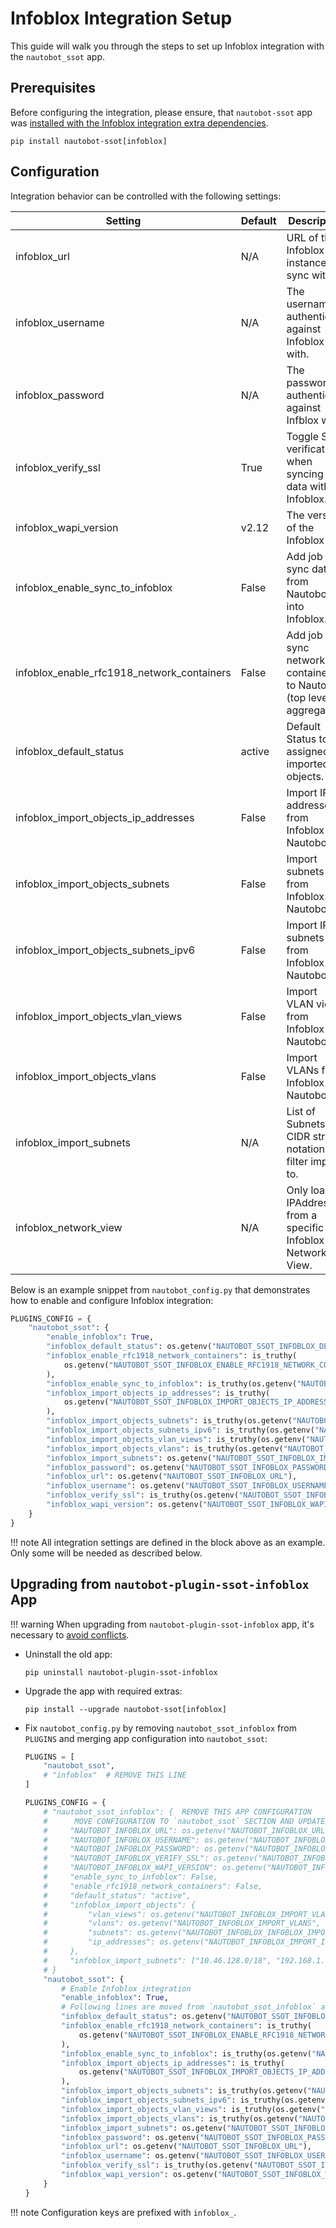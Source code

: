 # Infoblox Integration Setup

This guide will walk you through the steps to set up Infoblox integration with the `nautobot_ssot` app.

## Prerequisites

Before configuring the integration, please ensure, that `nautobot-ssot` app was [installed with the Infoblox integration extra dependencies](../install.md#install-guide).

```shell
pip install nautobot-ssot[infoblox]
```

## Configuration

Integration behavior can be controlled with the following settings:

| Setting                                    | Default | Description                                                            |
| ------------------------------------------ | ------- | ---------------------------------------------------------------------- |
| infoblox_url                               | N/A     | URL of the Infoblox instance to sync with.                             |
| infoblox_username                          | N/A     | The username to authenticate against Infoblox with.                    |
| infoblox_password                          | N/A     | The password to authenticate against Infblox with.                     |
| infoblox_verify_ssl                        | True    | Toggle SSL verification when syncing data with Infoblox.               |
| infoblox_wapi_version                      | v2.12   | The version of the Infoblox API.                                       |
| infoblox_enable_sync_to_infoblox           | False   | Add job to sync data from Nautobot into Infoblox.                      |
| infoblox_enable_rfc1918_network_containers | False   | Add job to sync network containers to Nautobot (top level aggregates). |
| infoblox_default_status                    | active  | Default Status to be assigned to imported objects.                     |
| infoblox_import_objects_ip_addresses       | False   | Import IP addresses from Infoblox to Nautobot.                         |
| infoblox_import_objects_subnets            | False   | Import subnets from Infoblox to Nautobot.                              |
| infoblox_import_objects_subnets_ipv6       | False   | Import IPv6 subnets from Infoblox to Nautobot.                         |
| infoblox_import_objects_vlan_views         | False   | Import VLAN views from Infoblox to Nautobot.                           |
| infoblox_import_objects_vlans              | False   | Import VLANs from Infoblox to Nautobot.                                |
| infoblox_import_subnets                    | N/A     | List of Subnets in CIDR string notation to filter import to.           |
| infoblox_network_view                      | N/A     | Only load IPAddresses from a specific Infoblox Network View.           |

Below is an example snippet from `nautobot_config.py` that demonstrates how to enable and configure Infoblox integration:

```python
PLUGINS_CONFIG = {
    "nautobot_ssot": {
        "enable_infoblox": True,
        "infoblox_default_status": os.getenv("NAUTOBOT_SSOT_INFOBLOX_DEFAULT_STATUS", "active"),
        "infoblox_enable_rfc1918_network_containers": is_truthy(
            os.getenv("NAUTOBOT_SSOT_INFOBLOX_ENABLE_RFC1918_NETWORK_CONTAINERS")
        ),
        "infoblox_enable_sync_to_infoblox": is_truthy(os.getenv("NAUTOBOT_SSOT_INFOBLOX_ENABLE_SYNC_TO_INFOBLOX")),
        "infoblox_import_objects_ip_addresses": is_truthy(
            os.getenv("NAUTOBOT_SSOT_INFOBLOX_IMPORT_OBJECTS_IP_ADDRESSES")
        ),
        "infoblox_import_objects_subnets": is_truthy(os.getenv("NAUTOBOT_SSOT_INFOBLOX_IMPORT_OBJECTS_SUBNETS")),
        "infoblox_import_objects_subnets_ipv6": is_truthy(os.getenv("NAUTOBOT_SSOT_INFOBLOX_IMPORT_OBJECTS_SUBNETS_IPV6")),
        "infoblox_import_objects_vlan_views": is_truthy(os.getenv("NAUTOBOT_SSOT_INFOBLOX_IMPORT_OBJECTS_VLAN_VIEWS")),
        "infoblox_import_objects_vlans": is_truthy(os.getenv("NAUTOBOT_SSOT_INFOBLOX_IMPORT_OBJECTS_VLANS")),
        "infoblox_import_subnets": os.getenv("NAUTOBOT_SSOT_INFOBLOX_IMPORT_SUBNETS", "").split(","),
        "infoblox_password": os.getenv("NAUTOBOT_SSOT_INFOBLOX_PASSWORD"),
        "infoblox_url": os.getenv("NAUTOBOT_SSOT_INFOBLOX_URL"),
        "infoblox_username": os.getenv("NAUTOBOT_SSOT_INFOBLOX_USERNAME"),
        "infoblox_verify_ssl": is_truthy(os.getenv("NAUTOBOT_SSOT_INFOBLOX_VERIFY_SSL", True)),
        "infoblox_wapi_version": os.getenv("NAUTOBOT_SSOT_INFOBLOX_WAPI_VERSION", "v2.12"),
    }
}
```

!!! note
    All integration settings are defined in the block above as an example. Only some will be needed as described below.

## Upgrading from `nautobot-plugin-ssot-infoblox` App

!!! warning
    When upgrading from `nautobot-plugin-ssot-infoblox` app, it's necessary to [avoid conflicts](../upgrade.md#potential-apps-conflicts).

- Uninstall the old app:
    ```shell
    pip uninstall nautobot-plugin-ssot-infoblox
    ```
- Upgrade the app with required extras:
    ```shell
    pip install --upgrade nautobot-ssot[infoblox]
    ```
- Fix `nautobot_config.py` by removing `nautobot_ssot_infoblox` from `PLUGINS` and merging app configuration into `nautobot_ssot`:
    ```python
    PLUGINS = [
        "nautobot_ssot",
        # "infoblox"  # REMOVE THIS LINE
    ]

    PLUGINS_CONFIG = {
        # "nautobot_ssot_infoblox": {  REMOVE THIS APP CONFIGURATION
        #      MOVE CONFIGURATION TO `nautobot_ssot` SECTION AND UPDATE KEYS
        #     "NAUTOBOT_INFOBLOX_URL": os.getenv("NAUTOBOT_INFOBLOX_URL", ""),
        #     "NAUTOBOT_INFOBLOX_USERNAME": os.getenv("NAUTOBOT_INFOBLOX_USERNAME", ""),
        #     "NAUTOBOT_INFOBLOX_PASSWORD": os.getenv("NAUTOBOT_INFOBLOX_PASSWORD", ""),
        #     "NAUTOBOT_INFOBLOX_VERIFY_SSL": os.getenv("NAUTOBOT_INFOBLOX_VERIFY_SSL", "true"),
        #     "NAUTOBOT_INFOBLOX_WAPI_VERSION": os.getenv("NAUTOBOT_INFOBLOX_WAPI_VERSION", "v2.12"),
        #     "enable_sync_to_infoblox": False,
        #     "enable_rfc1918_network_containers": False,
        #     "default_status": "active",
        #     "infoblox_import_objects": {
        #         "vlan_views": os.getenv("NAUTOBOT_INFOBLOX_IMPORT_VLAN_VIEWS", True),
        #         "vlans": os.getenv("NAUTOBOT_INFOBLOX_IMPORT_VLANS", True),
        #         "subnets": os.getenv("NAUTOBOT_INFOBLOX_INFOBLOX_IMPORT_SUBNETS", True),
        #         "ip_addresses": os.getenv("NAUTOBOT_INFOBLOX_IMPORT_IP_ADDRESSES", True),
        #     },
        #     "infoblox_import_subnets": ["10.46.128.0/18", "192.168.1.0/24"],
        # }
        "nautobot_ssot": {
            # Enable Infoblox integration
            "enable_infoblox": True,
            # Following lines are moved from `nautobot_ssot_infoblox` and prefixed with `infoblox_`
            "infoblox_default_status": os.getenv("NAUTOBOT_SSOT_INFOBLOX_DEFAULT_STATUS", "active"),
            "infoblox_enable_rfc1918_network_containers": is_truthy(
                os.getenv("NAUTOBOT_SSOT_INFOBLOX_ENABLE_RFC1918_NETWORK_CONTAINERS")
            ),
            "infoblox_enable_sync_to_infoblox": is_truthy(os.getenv("NAUTOBOT_SSOT_INFOBLOX_ENABLE_SYNC_TO_INFOBLOX")),
            "infoblox_import_objects_ip_addresses": is_truthy(
                os.getenv("NAUTOBOT_SSOT_INFOBLOX_IMPORT_OBJECTS_IP_ADDRESSES")
            ),
            "infoblox_import_objects_subnets": is_truthy(os.getenv("NAUTOBOT_SSOT_INFOBLOX_IMPORT_OBJECTS_SUBNETS")),
            "infoblox_import_objects_subnets_ipv6": is_truthy(os.getenv("NAUTOBOT_SSOT_INFOBLOX_IMPORT_OBJECTS_SUBNETS_IPV6")),
            "infoblox_import_objects_vlan_views": is_truthy(os.getenv("NAUTOBOT_SSOT_INFOBLOX_IMPORT_OBJECTS_VLAN_VIEWS")),
            "infoblox_import_objects_vlans": is_truthy(os.getenv("NAUTOBOT_SSOT_INFOBLOX_IMPORT_OBJECTS_VLANS")),
            "infoblox_import_subnets": os.getenv("NAUTOBOT_SSOT_INFOBLOX_IMPORT_SUBNETS", "").split(","),
            "infoblox_password": os.getenv("NAUTOBOT_SSOT_INFOBLOX_PASSWORD"),
            "infoblox_url": os.getenv("NAUTOBOT_SSOT_INFOBLOX_URL"),
            "infoblox_username": os.getenv("NAUTOBOT_SSOT_INFOBLOX_USERNAME"),
            "infoblox_verify_ssl": is_truthy(os.getenv("NAUTOBOT_SSOT_INFOBLOX_VERIFY_SSL", True)),
            "infoblox_wapi_version": os.getenv("NAUTOBOT_SSOT_INFOBLOX_WAPI_VERSION", "v2.12"),
        }
    }
    ```

!!! note
    Configuration keys are prefixed with `infoblox_`.
